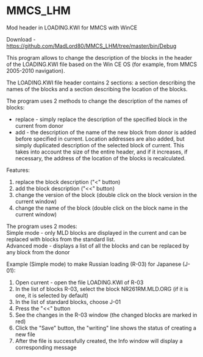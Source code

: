 # MMCS_LHM
Mod header in LOADING.KWI for MMCS with WinCE

Download - https://github.com/MadLord80/MMCS_LHM/tree/master/bin/Debug

This program allows to change the description of the blocks in the header of the LOADING.KWI file 
based on the Win CE OS (for example, from MMCS 2005-2010 navigation).

The LOADING.KWI file header contains 2 sections: a section describing the names of the blocks and 
a section describing the location of the blocks.

The program uses 2 methods to change the description of the names of blocks:
- replace - simply replace the description of the specified block in the current from donor
- add - the description of the name of the new block from donor is added before specified in current. 
Location addresses are also added, but simply duplicated description of the selected block of current.
This takes into account the size of the entire header, and if it increases, if necessary, the address 
of the location of the blocks is recalculated.

Features:
1. replace the block description ("<" button)
2. add the block description ("<<" button)
3. change the version of the block (double click on the block version in the current window)
4. change the name of the block (double click on the block name in the current window)

The program uses 2 modes:  
Simple mode - only MLD blocks are displayed in the current and can be replaced with blocks from the standard list.  
Advanced mode - displays a list of all the blocks and can be replaced by any block from the donor

Example (Simple mode) to make Russian loading (R-03) for Japanese (J-01):
1. Open current - open the file LOADING.KWI of R-03
2. In the list of blocks R-03, select the block NR261RM.MLD.ORG (if it is one, it is selected by default)
3. In the list of standard blocks, choose J-01
4. Press the "<<" button
5. See the changes in the R-03 window (the changed blocks are marked in red)
6. Click the "Save" button, the "writing" line shows the status of creating a new file
7. After the file is successfully created, the Info window will display a corresponding message
